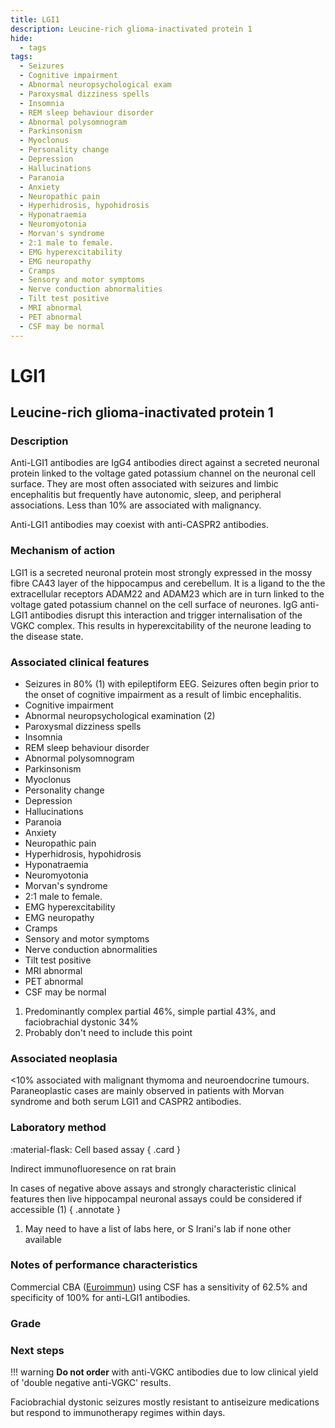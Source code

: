 ```yaml
---
title: LGI1
description: Leucine-rich glioma-inactivated protein 1
hide:
  - tags
tags:
  - Seizures
  - Cognitive impairment
  - Abnormal neuropsychological exam
  - Paroxysmal dizziness spells
  - Insomnia
  - REM sleep behaviour disorder
  - Abnormal polysomnogram
  - Parkinsonism
  - Myoclonus
  - Personality change
  - Depression
  - Hallucinations
  - Paranoia
  - Anxiety
  - Neuropathic pain
  - Hyperhidrosis, hypohidrosis
  - Hyponatraemia
  - Neuromyotonia
  - Morvan's syndrome
  - 2:1 male to female. 
  - EMG hyperexcitability
  - EMG neuropathy
  - Cramps
  - Sensory and motor symptoms
  - Nerve conduction abnormalities
  - Tilt test positive
  - MRI abnormal
  - PET abnormal
  - CSF may be normal
---
```


# LGI1

## **Leucine-rich glioma-inactivated protein 1**

### Description
Anti-LGI1 antibodies are IgG4 antibodies direct against a secreted neuronal protein linked to the voltage gated potassium channel on the neuronal cell surface. They are most often associated with seizures and limbic encephalitis but frequently have autonomic, sleep, and peripheral associations. Less than 10% are associated with malignancy. 

Anti-LGI1 antibodies may coexist with anti-CASPR2 antibodies.

### Mechanism of action
LGI1 is a secreted neuronal protein most strongly expressed in the mossy fibre CA43 layer of the hippocampus and cerebellum. It is a ligand to the the extracellular receptors ADAM22 and ADAM23 which are in turn linked to the voltage gated potassium channel on the cell surface of neurones. IgG anti-LGI1 antibodies disrupt this interaction and trigger internalisation of the VGKC complex. This results in hyperexcitability of the neurone leading to the disease state.

### Associated clinical features
<div class="annotate" markdown>
  
- Seizures in 80% (1) with epileptiform EEG. Seizures often begin prior to the onset of cognitive impairment as a result of limbic encephalitis. 
- Cognitive impairment
- Abnormal neuropsychological examination (2)
- Paroxysmal dizziness spells
- Insomnia
- REM sleep behaviour disorder
- Abnormal polysomnogram
- Parkinsonism
- Myoclonus
- Personality change
- Depression
- Hallucinations
- Paranoia
- Anxiety
- Neuropathic pain
- Hyperhidrosis, hypohidrosis
- Hyponatraemia
- Neuromyotonia
- Morvan's syndrome
- 2:1 male to female. 
- EMG hyperexcitability
- EMG neuropathy
- Cramps
- Sensory and motor symptoms
- Nerve conduction abnormalities
- Tilt test positive
- MRI abnormal
- PET abnormal
- CSF may be normal
</div>

1. Predominantly complex partial 46%, simple partial 43%, and faciobrachial dystonic 34%
2. Probably don't need to include this point

### Associated neoplasia
<10% associated with malignant thymoma and neuroendocrine tumours. Paraneoplastic cases are mainly observed in patients with Morvan syndrome and both serum LGI1 and CASPR2 antibodies.

### Laboratory method
<div class="grid" markdown>

:material-flask: Cell based assay
{ .card }

</div>

Indirect immunofluoresence on rat brain

In cases of negative above assays and strongly characteristic clinical features then live hippocampal neuronal assays could be considered if accessible (1) 
{ .annotate }

1. May need to have a list of labs here, or S Irani's lab if none other available

### Notes of performance characteristics
Commercial CBA ([Euroimmun](https://www.euroimmun.com/)) using CSF has a sensitivity of 62.5% and specificity of 100% for anti-LGI1 antibodies.

### Grade

### Next steps
!!! warning
    **Do not order** with anti-VGKC antibodies due to low clinical yield of 'double negative anti-VGKC' results. 

Faciobrachial dystonic seizures mostly resistant to antiseizure medications but respond to immunotherapy regimes within days.

[^1]: Graus, Francesc, Alberto Vogrig, Sergio Muñiz-Castrillo, Jean-Christophe G. Antoine, Virginie Desestret, Divyanshu Dubey, Bruno Giometto, et al. “Updated Diagnostic Criteria for Paraneoplastic Neurologic Syndromes.” Neurology - Neuroimmunology Neuroinflammation 8, no. 4 (July 2021): e1014. https://doi.org/10.1212/NXI.0000000000001014.
[^2]: Michael, Sophia, Patrick Waters, and Sarosh R Irani. “Stop Testing for Autoantibodies to the VGKC-Complex: Only Request LGI1 and CASPR2.” Practical Neurology 20, no. 5 (October 2020): 377–84. https://doi.org/10.1136/practneurol-2019-002494.
[^3]: McCracken, Lindsey, Junxian Zhang, Maxwell Greene, Anne Crivaro, Joyce Gonzalez, Malek Kamoun, and Eric Lancaster. “Improving the Antibody-Based Evaluation of Autoimmune Encephalitis.” Neurology - Neuroimmunology Neuroinflammation 4, no. 6 (November 2017): e404. https://doi.org/10.1212/NXI.0000000000000404.
[^4]: Gadoth, Avi, Sean J. Pittock, Divyanshu Dubey, Andrew McKeon, Jeff W. Britton, John E. Schmeling, Aurelia Smith, et al. “Expanded Phenotypes and Outcomes among 256 LGI1/CASPR2-IgG-Positive Patients: LGI1/CASPR2-IgG + Patients.” Annals of Neurology 82, no. 1 (July 2017): 79–92. https://doi.org/10.1002/ana.24979."
